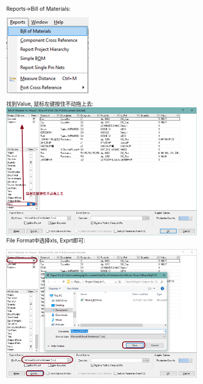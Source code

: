 Reports-&gt;Bill of Materials:

![](/assets/billOfMaterials.png)

找到Value, 鼠标左键按住不动拖上去:![](/assets/Value.png)File Format中选择xls, Exprt即可:

![](/assets/Export.png)



